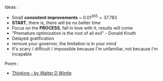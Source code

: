 Ideas : 
- Small **consistent improvements** ~ $0.01^365 = 37.783$ 
- **START**, there is, there will be no better time 
- Focus on the **PROCESS**, fall in love with it, results will come 
- "Premature optimization is the root of all evil" - Donald Knuth 
- Delayed gratification 
- remove your governor, the limitation is in your mind 
- It's scary / difficult / impossible because I'm unfamiliar, not because I'm incapable

Poem : 
- [Thinking - by Walter D Wintle](https://allpoetry.com/poem/8624439-Thinking-by-Walter-D-Wintle)
